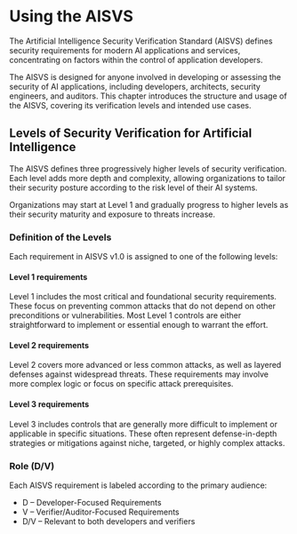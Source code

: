 # Using the AISVS

The Artificial Intelligence Security Verification Standard (AISVS) defines security requirements for modern AI applications and services, concentrating on factors within the control of application developers.

The AISVS is designed for anyone involved in developing or assessing the security of AI applications, including developers, architects, security engineers, and auditors. This chapter introduces the structure and usage of the AISVS, covering its verification levels and intended use cases.

## Levels of Security Verification for Artificial Intelligence

The AISVS defines three progressively higher levels of security verification. Each level adds more depth and complexity, allowing organizations to tailor their security posture according to the risk level of their AI systems.

Organizations may start at Level 1 and gradually progress to higher levels as their security maturity and exposure to threats increase.

### Definition of the Levels

Each requirement in AISVS v1.0 is assigned to one of the following levels:

#### Level 1 requirements

Level 1 includes the most critical and foundational security requirements. These focus on preventing common attacks that do not depend on other preconditions or vulnerabilities. Most Level 1 controls are either straightforward to implement or essential enough to warrant the effort.

#### Level 2 requirements

Level 2 covers more advanced or less common attacks, as well as layered defenses against widespread threats. These requirements may involve more complex logic or focus on specific attack prerequisites.

#### Level 3 requirements

Level 3 includes controls that are generally more difficult to implement or applicable in specific situations. These often represent defense-in-depth strategies or mitigations against niche, targeted, or highly complex attacks.

### Role (D/V)

Each AISVS requirement is labeled according to the primary audience:

* D – Developer-Focused Requirements
* V – Verifier/Auditor-Focused Requirements
* D/V – Relevant to both developers and verifiers

